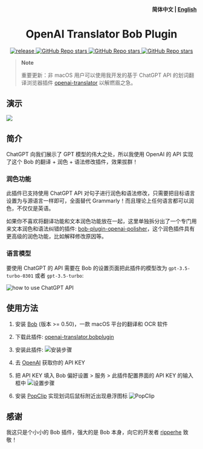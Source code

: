<h4 align="right">
  <strong>简体中文</strong> | <a href="https://github.com/yetone/bob-plugin-openai-translator/blob/main/docs/README_EN.md">English</a>
</h4>

<div>
  <h1 align="center">OpenAI Translator Bob Plugin</h1>
  <p align="center">
    <a href="https://github.com/yetone/bob-plugin-openai-translator/releases" target="_blank">
        <img src="https://github.com/yetone/bob-plugin-openai-translator/actions/workflows/release.yaml/badge.svg" alt="release">
    </a>
    <a href="https://github.com/yetone/bob-plugin-openai-translator/releases">
        <img alt="GitHub Repo stars" src="https://img.shields.io/github/stars/yetone/bob-plugin-openai-translator?style=flat">
    </a>
    <a href="https://github.com/yetone/bob-plugin-openai-translator/releases">
        <img alt="GitHub Repo stars" src="https://img.shields.io/badge/openai-Bob-brightgreen?style=flat">
    </a>
    <a href="https://github.com/yetone/bob-plugin-openai-translator/releases">
        <img alt="GitHub Repo stars" src="https://img.shields.io/badge/langurage-JavaScript-brightgreen?style=flat&color=blue">
    </a>
  </p>
</div>

> **Note**
>
> 重要更新：非 macOS 用户可以使用我开发的基于 ChatGPT API 的划词翻译浏览器插件 [openai-translator](https://github.com/yetone/openai-translator) 以解燃眉之急。

## 演示

![](https://user-images.githubusercontent.com/1206493/221086195-f1ed941d-4dfa-4aa0-9d47-56c258a8f854.gif)

## 简介

ChatGPT 向我们展示了 GPT 模型的伟大之处，所以我使用 OpenAI 的 API 实现了这个 Bob 的翻译 + 润色 + 语法修改插件，效果拔群！

### 润色功能

此插件已支持使用 ChatGPT API 对句子进行润色和语法修改，只需要把目标语言设置为与源语言一样即可，全面替代 Grammarly！而且理论上任何语言都可以润色，不仅仅是英语。

如果你不喜欢将翻译功能和文本润色功能放在一起，这里单独拆分出了一个专门用来文本润色和语法纠错的插件: [bob-plugin-openai-polisher](https://github.com/yetone/bob-plugin-openai-polisher)，这个润色插件具有更高级的润色功能，比如解释修改原因等。

### 语言模型

要使用 ChatGPT 的 API 需要在 Bob 的设置页面把此插件的模型改为 `gpt-3.5-turbo-0301` 或者 `gpt-3.5-turbo`:

![how to use ChatGPT API](https://user-images.githubusercontent.com/1206493/222339607-d8f05042-4b65-495c-af58-849891de7434.png)

## 使用方法

1. 安装 [Bob](https://bobtranslate.com/guide/#%E5%AE%89%E8%A3%85) (版本 >= 0.50)，一款 macOS 平台的翻译和 OCR 软件

2. 下载此插件: [openai-translator.bobplugin](https://github.com/yetone/bob-plugin-openai-translator/releases/latest)

3. 安装此插件:
  ![安装步骤](https://user-images.githubusercontent.com/1206493/219937302-6be8d362-1520-4906-b8d6-284d01012837.gif)

4. 去 [OpenAI](https://platform.openai.com/account/api-keys) 获取你的 API KEY

5. 把 API KEY 填入 Bob 偏好设置 > 服务 > 此插件配置界面的 API KEY 的输入框中
  ![设置步骤](https://user-images.githubusercontent.com/1206493/219937398-8e5bb8d2-7dc8-404a-96e7-a937e08c939f.gif)

6. 安装 [PopClip](https://bobtranslate.com/guide/integration/popclip.html) 实现划词后鼠标附近出现悬浮图标
  ![PopClip](https://user-images.githubusercontent.com/1206493/219933584-d0c2b6cf-8fa0-40a6-858f-8f4bf05f38ef.gif)

## 感谢

我这只是个小小的 Bob 插件，强大的是 Bob 本身，向它的开发者 [ripperhe](https://github.com/ripperhe) 致敬！
